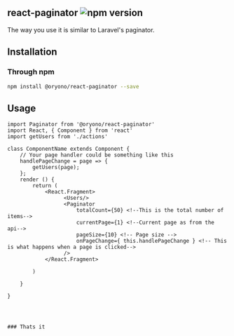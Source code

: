## react-paginator ![npm version](https://img.shields.io/npm/v/@oryono/react-paginator.svg?style=flat)

The way you use it is similar to Laravel's paginator.

## Installation

### Through npm
``` bash
npm install @oryono/react-paginator --save
```

## Usage

```
import Paginator from '@oryono/react-paginator'
import React, { Component } from 'react'
import getUsers from './actions'

class ComponentName extends Component {
    // Your page handler could be something like this
    handlePageChange = page => {
        getUsers(page);
    };
    render () {
        return (
            <React.Fragment>
                  <Users/>
                  <Paginator
                      totalCount={50} <!--This is the total number of items-->
                      currentPage={1} <!--Current page as from the api-->
                      pageSize={10} <!-- Page size -->
                      onPageChange={ this.handlePageChange } <!-- This is what happens when a page is clicked-->
                  />
            </React.Fragment>

        )
                
    }
                
}




### Thats it




